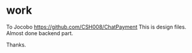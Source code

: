 # work



To Jocobo
https://github.com/CSH008/ChatPayment
This is design files.
Almost done backend part.

Thanks.
